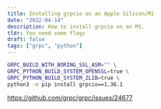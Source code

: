 ```yaml
---
title: Installing grpcio on an Apple Silicon/M1 
date: "2022-04-14"
description: How to install grpcio on an M1.
tldr: You need some flags
draft: false
tags: ["grpc", "python"]
---
```



```bash
GRPC_BUILD_WITH_BORING_SSL_ASM="" \
GRPC_PYTHON_BUILD_SYSTEM_OPENSSL=true \
GRPC_PYTHON_BUILD_SYSTEM_ZLIB=true \
python3 -m pip install grpcio==1.36.1
```

https://github.com/grpc/grpc/issues/24677
